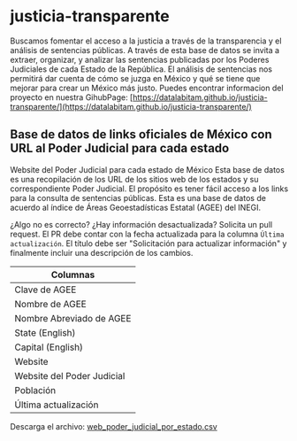 # justicia-transparente

Buscamos fomentar el acceso a la justicia a través de la transparencia y el análisis de sentencias públicas. A través de esta base de datos se invita a extraer, organizar, y analizar las sentencias publicadas por los Poderes Judiciales de cada Estado de la República. El análisis de sentencias nos permitirá dar cuenta de cómo se juzga en México y qué se tiene que mejorar para crear un México más justo.
Puedes encontrar informacion del proyecto en nuestra GihubPage: [https://datalabitam.github.io/justicia-transparente/](https://datalabitam.github.io/justicia-transparente/)

Base de datos de links oficiales de México con URL al Poder Judicial para cada estado
---
Website del Poder Judicial para cada estado de México
Esta base de datos es una recopilación de los URL de los sitios web de los estados y su correspondiente Poder Judicial. El propósito es tener fácil acceso a los links para la consulta de sentencias públicas. Esta es una base de datos de acuerdo al índice de Áreas Geoestadísticas Estatal (AGEE) del INEGI.

¿Algo no es correcto? ¿Hay información desactualizada? Solicita un pull request. El PR debe contar con la fecha actualizada para la columna `Última actualización`. El título debe ser "Solicitación para actualizar información" y finalmente incluir una descripción de los cambios.

| Columnas |
| --- |
| Clave de AGEE |
| Nombre de AGEE |
| Nombre Abreviado de AGEE |
| State (English) |
| Capital (English) |
| Website |
| Website del Poder Judicial |
| Población |
| Última actualización |

Descarga el archivo: [web_poder_judicial_por_estado.csv](https://github.com/DatalabITAM/justicia-transparente/blob/gh-pages/web_poder_judicial_por_estado.csv)
